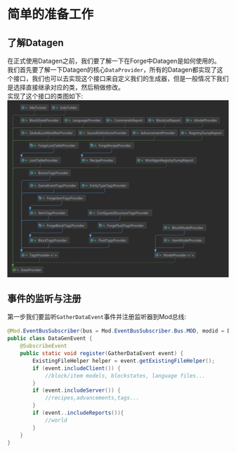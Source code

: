 # 简单的准备工作
## 了解Datagen
在正式使用Datagen之前，我们要了解一下在Forge中Datagen是如何使用的。\
我们首先要了解一下Datagen的核心`DataProvider`，所有的Datagen都实现了这个接口，我们也可以去实现这个接口来自定义我们的生成器，但是一般情况下我们是选择直接继承对应的类，然后稍做修改。\
实现了这个接口的类图如下:\
![DataGenAll](image/DataGenAll.png)
## 事件的监听与注册
第一步我们要监听`GatherDataEvent`事件并注册监听器到Mod总线:
```java
@Mod.EventBusSubscriber(bus = Mod.EventBusSubscriber.Bus.MOD, modid = DataGenDemo.MODID)
public class DataGenEvent {
    @SubscribeEvent
    public static void register(GatherDataEvent event) {
        ExistingFileHelper helper = event.getExistingFileHelper();
        if (event.includeClient()) {
            //block/item models, blockstates, language files...
        }
        if (event.includeServer()) {
            //recipes,advancements,tags...
        }
        if (event..includeReports()){
            //world
        }
    }
}
```